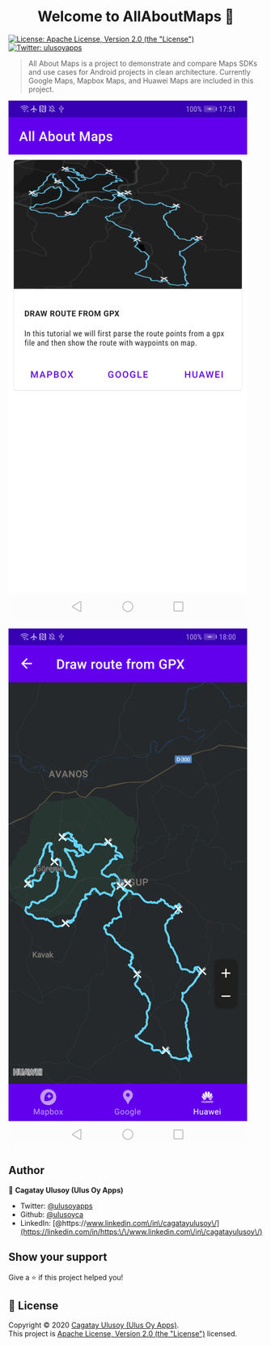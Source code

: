 <h1 align="center">Welcome to AllAboutMaps 👋</h1>
<p>
  <a href="http://www.apache.org/licenses/LICENSE-2.0" target="_blank">
    <img alt="License: Apache License, Version 2.0 (the &#34;License&#34;)" src="https://img.shields.io/badge/License-Apache License, Version 2.0 (the &#34;License&#34;)-yellow.svg" />
  </a>
  <a href="https://twitter.com/ulusoyapps" target="_blank">
    <img alt="Twitter: ulusoyapps" src="https://img.shields.io/twitter/follow/ulusoyapps.svg?style=social" />
  </a>
</p>

> All About Maps is a project to demonstrate and compare Maps SDKs and use cases for Android projects in clean architecture. Currently Google Maps, Mapbox Maps, and Huawei Maps are included in this project.


![Screenshots](Screenshots/home_1.png)


![Screenshots](Screenshots/gpx_1.png)
## Author

👤 **Cagatay Ulusoy (Ulus Oy Apps)**

* Twitter: [@ulusoyapps](https://twitter.com/ulusoyapps)
* Github: [@ulusoyca](https://github.com/ulusoyca)
* LinkedIn: [@https:\/\/www.linkedin.com\/in\/cagatayulusoy\/](https://linkedin.com/in/https:\/\/www.linkedin.com\/in\/cagatayulusoy\/)

## Show your support

Give a ⭐️ if this project helped you!

## 📝 License

Copyright © 2020 [Cagatay Ulusoy (Ulus Oy Apps)](https://github.com/ulusoyca).<br />
This project is [Apache License, Version 2.0 (the &#34;License&#34;)](http://www.apache.org/licenses/LICENSE-2.0) licensed.